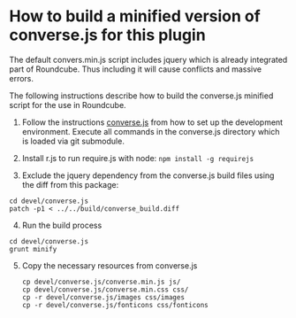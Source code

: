 How to build a minified version of converse.js for this plugin
==============================================================

The default convers.min.js script includes jquery which is already integrated 
part of Roundcube. Thus including it will cause conflicts and massive errors.

The following instructions describe how to build the converse.js minified
script for the use in Roundcube.

1. Follow the instructions [converse.js][conversedocs] from  how to set up the 
development environment. Execute all commands in the converse.js directory 
which is loaded via git submodule.

2. Install r.js to run require.js with node:
   `npm install -g requirejs`

3. Exclude the jquery dependency from the converse.js build files using the 
diff from this package:
  ```
  cd devel/converse.js
  patch -p1 < ../../build/converse_build.diff
  ```
4. Run the build process
  ```
  cd devel/converse.js
  grunt minify
  ```

5. Copy the necessary resources from converse.js
   ```
   cp devel/converse.js/converse.min.js js/
   cp devel/converse.js/converse.min.css css/
   cp -r devel/converse.js/images css/images
   cp -r devel/converse.js/fonticons css/fonticons
   ```

[conversedocs]: http://conversejs.org/docs/html/index.html#development